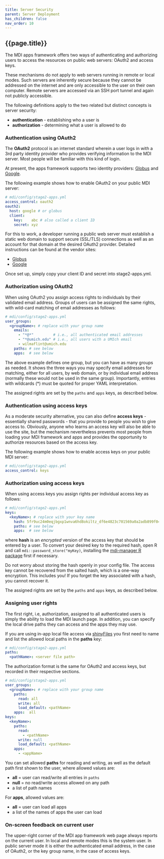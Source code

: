 ```yaml
---
title: Server Security
parent: Server Deployment
has_children: false
nav_order: 10
---
```


## {{page.title}}

The MDI apps framework offers two ways of
authenticating and authorizing users to access 
the resources on public web servers: OAuth2
and access keys.

These mechanisms do not apply to web servers
running in remote or local modes. Such servers
are inherently secure because they cannot be
addressed on the internet and are only accessible
to the user on their own computer. Remote servers
are accessed via an SSH port tunnel and again
not publicly accessible.

The following definitions apply to the two related
but distinct concepts is server security:
- **authentication** - establishing who a user is
- **authorization** - determining what a user is allowed to do

### Authentication using OAuth2

The **OAuth2** protocol is an internet standard wherein
a user logs in with a 3rd party identity provider who 
provides verifying information to the MDI server. Most people
will be familiar with this kind of login.

At present, the apps framework supports two identity providers:
[Globus](https://www.globus.org/)
and
[Google](https://www.google.com/).

The following example shows how to enable OAuth2 on your
public MDI server:

```yml
# mdi/config/stage2-apps.yml
access_control: oauth2
oauth2:
  host: google # or globus
  client:
    key:    abc # also called a client ID
    secret: xyz
```

For this to work, a developer running a public web server
must establish a static web domain to support
secure (SSL/TLS) connections as well as an account for that domain
at the desired OAuth2 provider. Detailed instructions can be
found at the vendor sites:

- [Globus](https://docs.globus.org/api/auth/)
- [Google](https://developers.google.com/identity/protocols/oauth2)

Once set up, simply copy your client ID and secret into stage2-apps.yml.

### Authorization using OAuth2

When using OAuth2 you assign access rights to individuals
by their validated email address. Groups of users
can be assigned the same rights, with wild-card matching
of email addresses as follows:

```yml
# mdi/config/stage2-apps.yml
user_groups:
  <groupName>: # replace with your group name
    emails:
      - "*@*"         # i.e., all authenticated email addresses
      - "*@umich.edu" # i.e., all users with a UMIch email   
      - wilmaflint@umich.edu
    paths: # see below
    apps:  # see below
```

The above example defines one group, but you can have as many
groups as needed. It shows the three ways you may specify email
addresses for matching, either for all users, by web domain, or
by individual email address (normally these would not be used
in the same group). Importantly, entries with wildcards (*)
must be quoted for proper YAML interpretation.

The assigned rights are set by the `paths` and `apps` keys, 
as described below.

### Authentication using access keys

As a moderate security alternative, you can also define 
**access keys** - essentially shared passwords - that you provide
to people you wish to give access to. Obviously, anyone who
learns an access key will also be able to use the site, but the 
mechanism nevertheless prevents most people from 
loading your MDI framework and apps and provides the opportunity
to authorize resources based on the access key.

The following example shows how to enable access keys on your
public MDI server:

```yml
# mdi/config/stage2-apps.yml
access_control: keys
```

### Authorization using access keys

When using access keys you assign rights per individual
access key as follows:

```yml
# mdi/config/stage2-apps.yml
keys:
  <keyName>: # replace with your key name
    hash: 5fr9uc24m0eqjbgxp1wnva6hd8okiltz_df6e4823c701569a0a2adb899f041e9d
    paths: # see below
    apps:  # see below
```

where **hash** is an  _encrypted_ version of the access key 
that should be entered by a user. To convert your desired key to the
required hash, open R and call `mdi::password_store("myKey)`, 
installing the 
[mdi-manager R package](https://github.com/MiDataInt/mdi-manager)
first if necessary.

Do not worry about storing the hash openly in your config file.
The access key cannot be recovered from the salted hash, 
which is a one-way encryption. This includes you! If you forget
the key associated with a hash, you cannot recover it.

The assigned rights are set by the `paths` and `apps` keys, 
as described below.

### Assigning user rights

The first right, i.e, authorization, assigned to all
authenticated users is simply the ability to load the MDI
launch page.  In addition, you can specify the local drive
paths they can access and the apps they may use.

If you are using in-app local file access via
[shinyFiles]()
you first need
to name and list the allowed local paths in the **paths** key:

```yml
# mdi/config/stage2-apps.yml
paths:
  <pathName>: <server file path>
```

The authorization format is the same for OAuth2 and access keys, 
but recorded in their respective sections.

```yml
# mdi/config/stage2-apps.yml
user_groups:
  <groupName>: # replace with your group name
    paths: 
      read: all
      write: all
      load_default: <pathName>
    apps:  all
keys:
  <keyName>:
    paths: 
      read: 
        - <pathName>
      write: null
      load_default: <pathName>
    apps:  
      - <appName>
```

You can set allowed **paths** for reading and writing,
as well as the default path first shown to the user, where allowed values
are:
- **all** = user can read/write all entries in `paths`
- **null** = no read/write access allowed on any path
- a list of path names

For **apps**, allowed values are: 
- **all** = user can load all apps
- a list of the names of apps the user can load

### On-screen feedback on current user

The upper-right corner of the MDI app framework web page
always reports on the current user. In local and remote modes
this is the system user. In public server mode it is either 
the authenticated email address, in the case of OAuth2, or
the key group name, in the case of access keys.
